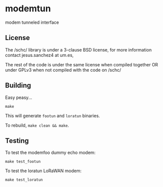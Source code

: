 # modemtun
modem tunneled interface

## License
The /schc/ library is under a 3-clause BSD license, for more information contact jesus.sanchez4 at um.es, 

The rest of the code is under the same license when compiled together OR under GPLv3 when not compiled with the code on /schc/

## Building
Easy peasy...

```
make
```

This will generate ```footun``` and ```loratun``` binaries.

To rebuild, ```make clean && make```.



## Testing

To test the modemfoo dummy echo modem:


```
make test_footun
```

To test the loratun LoRaWAN modem:

```
make test_loratun
```
